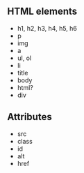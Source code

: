 ## HTML elements

- h1, h2, h3, h4, h5, h6
- p
- img
- a
- ul, ol
- li
- title
- body
- html?
- div

## Attributes

- src
- class
- id
- alt
- href